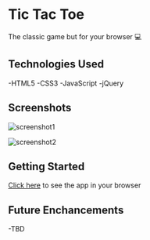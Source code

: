 # Tic Tac Toe

The classic game but for your browser 💻 

## Technologies Used
-HTML5 
-CSS3
-JavaScript
-jQuery


## Screenshots

![screenshot1]()

![screenshot2]()

## Getting Started

[Click here](#) to see the app in your browser

## Future Enchancements
-TBD